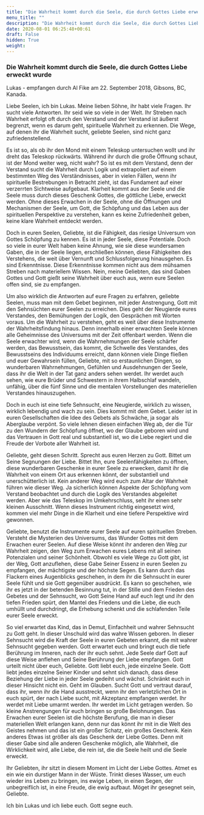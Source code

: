 ```yaml
---
title: "Die Wahrheit kommt durch die Seele, die durch Gottes Liebe erweckt wurde"
menu_title: ""
description: "Die Wahrheit kommt durch die Seele, die durch Gottes Liebe erweckt wurde"
date: 2020-08-01 06:25:48+00:61
draft: False
hidden: True
weight:
---
```

### Die Wahrheit kommt durch die Seele, die durch Gottes Liebe erweckt wurde

Lukas - empfangen durch Al Fike am 22. September 2018, Gibsons, BC, Kanada.

Liebe Seelen, ich bin Lukas. Meine lieben Söhne, ihr habt viele Fragen. Ihr sucht viele Antworten. Ihr seid wie so viele in der Welt. Ihr Streben nach Wahrheit erfolgt oft durch den Verstand und der Verstand ist äußerst begrenzt, wenn es darum geht, spirituelle Wahrheit zu erkennen. Die Wege, auf denen ihr die Wahrheit sucht, geliebte Seelen, sind nicht ganz zufriedenstellend.

Es ist so, als ob ihr den Mond mit einem Teleskop untersuchen wollt und ihr dreht das Teleskop rückwärts. Während ihr durch die große Öffnung schaut, ist der Mond weiter weg, nicht wahr? So ist es mit dem Verstand, denn der Verstand sucht die Wahrheit durch Logik und extrapoliert auf einem bestimmten Weg des Verständnisses, aber in vielen Fällen, wenn ihr spirituelle Bestrebungen in Betracht zieht, ist das Fundament auf einer verzerrten Sichtweise aufgebaut. Klarheit kommt aus der Seele und die Seele muss durch dieses Geschenk Gottes, die göttliche Liebe, erweckt werden. Ohne dieses Erwachen in der Seele, ohne die Öffnungen und Mechanismen der Seele, um Gott, die Schöpfung und das Leben aus der spirituellen Perspektive zu verstehen, kann es keine Zufriedenheit geben, keine klare Wahrheit entdeckt werden.

Doch in euren Seelen, Geliebte, ist die Fähigkeit, das riesige Universum von Gottes Schöpfung zu kennen. Es ist in jeder Seele, diese Potentiale. Doch so viele in eurer Welt haben keine Ahnung, wie sie diese wundersamen Gaben, die in der Seele liegen, erschließen können, diese Fähigkeiten des Verstehens, die weit über Vernunft und Schlussfolgerung hinausgehen. Es sind Erkenntnisse. Diese Erkenntnisse kommen nicht aus dem mühsamen Streben nach materiellem Wissen. Nein, meine Geliebten, das sind Gaben Gottes und Gott gießt seine Wahrheit über euch aus, wenn eure Seelen offen sind, sie zu empfangen.

Um also wirklich die Antworten auf eure Fragen zu erfahren, geliebte Seelen, muss man mit dem Gebet beginnen, mit jeder Anstrengung, Gott mit den Sehnsüchten eurer Seelen zu erreichen. Dies geht der Neugierde eures Verstandes, den Bemühungen der Logik, den Gesprächen mit Worten voraus. Um die Wahrheit zu verstehen, geht es weit über diese Instrumente der Wahrheitsfindung hinaus. Denn innerhalb einer erwachten Seele können alle Geheimnisse des Universums mit der Zeit offenbart werden. Wenn die Seele erwachter wird, wenn die Wahrnehmungen der Seele schärfer werden, das Bewusstsein, das kommt, die Schwelle des Verstandes, des Bewusstseins des Individuums erreicht, dann können viele Dinge fließen und euer Gewahrsein füllen, Geliebte, mit so erstaunlichen Dingen, so wunderbaren Wahrnehmungen, Gefühlen und Ausdehnungen der Seele, dass ihr die Welt in der Tat ganz anders sehen werdet. Ihr werdet auch sehen, wie eure Brüder und Schwestern in ihrem Halbschlaf wandeln, unfähig, über die fünf Sinne und die mentalen Vorstellungen des materiellen Verstandes hinauszugehen.

Doch in euch ist eine tiefe Sehnsucht, eine Neugierde, wirklich zu wissen, wirklich lebendig und wach zu sein. Dies kommt mit dem Gebet. Leider ist in euren Gesellschaften die Idee des Gebets als Schwäche, ja sogar als Aberglaube verpönt. So viele lehnen diesen einfachen Weg ab, der die Tür zu den Wundern der Schöpfung öffnet, wo der Glaube geboren wird und das Vertrauen in Gott real und substantiell ist, wo die Liebe regiert und die Freude der Vorbote aller Wahrheit ist.

Geliebte, geht diesen Schritt. Sprecht aus euren Herzen zu Gott. Bittet um Seine Segnungen der Liebe. Bittet Ihn, eure Seelenfähigkeiten zu öffnen, diese wunderbaren Geschenke in eurer Seele zu erwecken, damit ihr die Wahrheit von einem Ort aus erkennen könnt, der substantiell und unerschütterlich ist. Kein anderer Weg wird euch zum Altar der Wahrheit führen wie dieser Weg. Ja sicherlich können Aspekte der Schöpfung vom Verstand beobachtet und durch die Logik des Verstandes abgeleitet werden. Aber wie das Teleskop im Umkehrschluss, seht ihr einen sehr kleinen Ausschnitt. Wenn dieses Instrument richtig eingesetzt wird, kommen viel mehr Dinge in die Klarheit und eine tiefere Perspektive wird gewonnen.

Geliebte, benutzt die Instrumente eurer Seele auf euren spirituellen Streben. Versteht die Mysterien des Universums, das Wunder Gottes mit dem Erwachen eurer Seelen. Auf diese Weise könnt ihr anderen den Weg zur Wahrheit zeigen, den Weg zum Erwachen eures Lebens mit all seinen Potenzialen und seiner Schönheit. Obwohl es viele Wege zu Gott gibt, ist der Weg, Gott anzuflehen, diese Gabe Seiner Essenz in euren Seelen zu empfangen, der mächtigste und der höchste Segen. Es kann durch das Flackern eines Augenblicks geschehen, in dem ihr die Sehnsucht in eurer Seele fühlt und sie Gott gegenüber ausdrückt. Es kann so geschehen, wie ihr es jetzt in der betenden Besinnung tut, in der Stille und dem Frieden des Gebetes und der Sehnsucht, wo Gott Seine Hand auf euch legt und ihr den tiefen Frieden spürt, den Mantel des Friedens und die Liebe, die euch umhüllt und durchdringt, die Erhebung schenkt und die schlafenden Teile eurer Seele erweckt.

So viel erwartet das Kind, das in Demut, Einfachheit und wahrer Sehnsucht zu Gott geht. In dieser Unschuld wird das wahre Wissen geboren. In dieser Sehnsucht wird die Kraft der Seele in euren Gebeten erkannt, die mit wahrer Sehnsucht gegeben werden. Gott erwartet euch und bringt euch die tiefe Berührung im Inneren, nach der ihr euch sehnt. Jede Seele darf Gott auf diese Weise anflehen und Seine Berührung der Liebe empfangen. Gott urteilt nicht über euch, Geliebte. Gott liebt euch, jede einzelne Seele. Gott liebt jedes einzelne Seiner Kinder und sehnt sich danach, dass diese Beziehung der Liebe in jeder Seele gedeiht und wächst. Schränkt euch in dieser Hinsicht nicht ein. Geht im Glauben. Sucht Gott und vertraut darauf, dass ihr, wenn ihr die Hand ausstreckt, wenn ihr den verletzlichen Ort in euch spürt, der nach Liebe sucht, mit Akzeptanz empfangen werdet. Ihr werdet mit Liebe umarmt werden. Ihr werdet im Licht getragen werden. So kleine Anstrengungen für euch bringen so große Belohnungen. Das Erwachen eurer Seelen ist die höchste Berufung, die man in dieser materiellen Welt erlangen kann, denn nur das könnt ihr mit in die Welt des Geistes nehmen und das ist ein großer Schatz, ein großes Geschenk. Kein anderes Etwas ist größer als das Geschenk der Liebe Gottes. Denn mit dieser Gabe sind alle anderen Geschenke möglich, alle Wahrheit, die Wirklichkeit wird, alle Liebe, die rein ist, die die Seele heilt und die Seele erweckt.

Ihr Geliebten, ihr sitzt in diesem Moment im Licht der Liebe Gottes. Atmet es ein wie ein durstiger Mann in der Wüste. Trinkt dieses Wasser, um euch wieder ins Leben zu bringen, ins ewige Leben, in einen Segen, der unbegreiflich ist, in eine Freude, die ewig aufbaut. Möget ihr gesegnet sein, Geliebte.
 
Ich bin Lukas und ich liebe euch. Gott segne euch.
